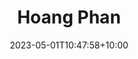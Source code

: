 ---
title: "Hoang Phan"
date: 2023-05-01T10:47:58+10:00
image: "assets/img/team/guy-1-circ.png"
jobtitle: "VinUni RA"
collaboration: student
linkedinurl: "https://www.linkedin.com/"
url: "https://www.khoadoan.me/team"
areas: ML on ML
promoted: true
faculty: false
research_assistant: false
urop_assistant: true
phd_student: false
weight: 506
current: true
---